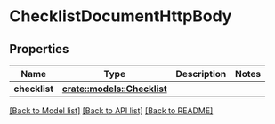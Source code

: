 # ChecklistDocumentHttpBody

## Properties

Name | Type | Description | Notes
------------ | ------------- | ------------- | -------------
**checklist** | [**crate::models::Checklist**](Checklist.md) |  | 

[[Back to Model list]](../README.md#documentation-for-models) [[Back to API list]](../README.md#documentation-for-api-endpoints) [[Back to README]](../README.md)


